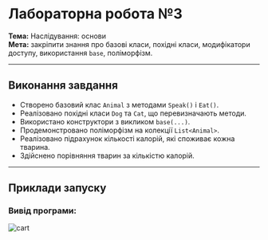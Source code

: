 # Лабораторна робота №3
**Тема:** Наслідування: основи  
**Мета:** закріпити знання про базові класи, похідні класи, модифікатори доступу, використання `base`, поліморфізм.

---

## Виконання завдання
- Створено базовий клас `Animal` з методами `Speak()` і `Eat()`.
- Реалізовано похідні класи `Dog` та `Cat`, що перевизначають методи.
- Використано конструктори з викликом `base(...)`.
- Продемонстровано поліморфізм на колекції `List<Animal>`.
- Реалізовано підрахунок кількості калорій, які споживає кожна тварина.
- Здійснено порівняння тварин за кількістю калорій.

---

## Приклади запуску
### Вивід програми:
![cart](https://i.ibb.co/vC9NVDf1/1.png)
